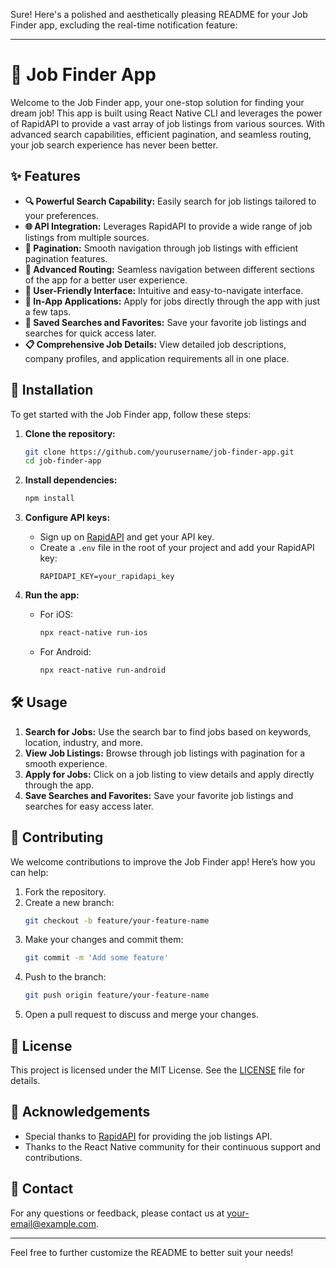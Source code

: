 Sure! Here's a polished and aesthetically pleasing README for your Job Finder app, excluding the real-time notification feature:

---

# 🌟 Job Finder App

Welcome to the Job Finder app, your one-stop solution for finding your dream job! This app is built using React Native CLI and leverages the power of RapidAPI to provide a vast array of job listings from various sources. With advanced search capabilities, efficient pagination, and seamless routing, your job search experience has never been better.

## ✨ Features

- **🔍 Powerful Search Capability:** Easily search for job listings tailored to your preferences.
- **🌐 API Integration:** Leverages RapidAPI to provide a wide range of job listings from multiple sources.
- **📑 Pagination:** Smooth navigation through job listings with efficient pagination features.
- **🔗 Advanced Routing:** Seamless navigation between different sections of the app for a better user experience.
- **👥 User-Friendly Interface:** Intuitive and easy-to-navigate interface.
- **📝 In-App Applications:** Apply for jobs directly through the app with just a few taps.
- **💾 Saved Searches and Favorites:** Save your favorite job listings and searches for quick access later.
- **📋 Comprehensive Job Details:** View detailed job descriptions, company profiles, and application requirements all in one place.

## 📲 Installation

To get started with the Job Finder app, follow these steps:

1. **Clone the repository:**
   ```bash
   git clone https://github.com/yourusername/job-finder-app.git
   cd job-finder-app
   ```

2. **Install dependencies:**
   ```bash
   npm install
   ```

3. **Configure API keys:**
   - Sign up on [RapidAPI](https://rapidapi.com/) and get your API key.
   - Create a `.env` file in the root of your project and add your RapidAPI key:
     ```
     RAPIDAPI_KEY=your_rapidapi_key
     ```

4. **Run the app:**
   - For iOS:
     ```bash
     npx react-native run-ios
     ```
   - For Android:
     ```bash
     npx react-native run-android
     ```

## 🛠️ Usage

1. **Search for Jobs:** Use the search bar to find jobs based on keywords, location, industry, and more.
2. **View Job Listings:** Browse through job listings with pagination for a smooth experience.
3. **Apply for Jobs:** Click on a job listing to view details and apply directly through the app.
4. **Save Searches and Favorites:** Save your favorite job listings and searches for easy access later.

## 🤝 Contributing

We welcome contributions to improve the Job Finder app! Here’s how you can help:

1. Fork the repository.
2. Create a new branch:
   ```bash
   git checkout -b feature/your-feature-name
   ```
3. Make your changes and commit them:
   ```bash
   git commit -m 'Add some feature'
   ```
4. Push to the branch:
   ```bash
   git push origin feature/your-feature-name
   ```
5. Open a pull request to discuss and merge your changes.

## 📜 License

This project is licensed under the MIT License. See the [LICENSE](LICENSE) file for details.

## 🙏 Acknowledgements

- Special thanks to [RapidAPI](https://rapidapi.com/) for providing the job listings API.
- Thanks to the React Native community for their continuous support and contributions.

## 📧 Contact

For any questions or feedback, please contact us at [your-email@example.com](mailto:your-email@example.com).

---

Feel free to further customize the README to better suit your needs!
